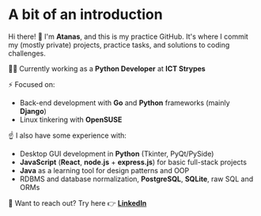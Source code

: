 # A bit of an introduction 
Hi there! 👋 
I'm **Atanas**, and this is my practice GitHub. It's where I commit my (mostly private) projects, practice tasks, and solutions to coding challenges.

👨‍💻 Currently working as a **Python Developer** at **ICT Strypes**

⚡ Focused on:
- Back-end development with **Go** and **Python** frameworks (mainly **Django**)
- Linux tinkering with **OpenSUSE**

☝️ I also have some experience with:
- Desktop GUI development in **Python** (Tkinter, PyQt/PySide)
- **JavaScript** (**React**, **node.js** + **express.js**) for basic full-stack projects
- **Java** as a learning tool for design patterns and OOP
- RDBMS and database normalization, **PostgreSQL**, **SQLite**, raw SQL and ORMs

💬 Want to reach out? Try here 👉 [**LinkedIn**](https://www.linkedin.com/in/a-hr-nikolov/)


<!--
**a-hr-nikolov/a-hr-nikolov** is a ✨ _special_ ✨ repository because its `README.md` (this file) appears on your GitHub profile.

Here are some ideas to get you started:

- 🔭 I’m currently working on ...
- 🌱 I’m currently learning ...
- 👯 I’m looking to collaborate on ...
- 🤔 I’m looking for help with ...
- 💬 Ask me about ...
- 📫 How to reach me: ...
- 😄 Pronouns: ...
- ⚡ Fun fact: ...
-->
